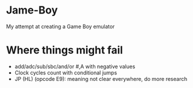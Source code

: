 Jame-Boy
========

My attempt at creating a Game Boy emulator

Where things might fail
========
* add/adc/sub/sbc/and/or #,A with negative values
* Clock cycles count with conditional jumps
* JP (HL) (opcode E9): meaning not clear everywhere, do more research